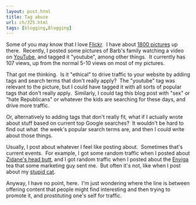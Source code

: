 ```yaml
---
layout: post.html
title: Tag abuse
url: ch/325.html
tags: [blogging,Blogging]
---
```

Some of you may know that I love [Flickr](http://www.flickr.com).  I have about [1800 pictures](http://www.flickr.com/photos/thetejon) up there.  Recently, I posted some pictures of Barb's family watching a video on [YouTube](http://www.youtube.com), and tagged it "youtube", among other things.  It currently has 107 views, up from the normal 5-10 views on most of my pictures.

That got me thinking.  Is it "ethical" to drive traffic to your website by adding tags and search terms that don't really apply?  The "youtube" tag was relevant to the picture, but I could have tagged it with all sorts of popular tags that don't really apply.  Similarly, I could tag this blog post with "sex" or "hate Republicans" or whatever the kids are searching for these days, and drive more traffic.

Or, alternatively to adding tags that don't really fit, what if I actually wrote about stuff based on current top Google searches?  It wouldn't be hard to find out what  the week's popular search terms are, and then I could write about those things.

Usually, I post about whatever I feel like posting about.  Sometimes that's current events.  For example, I got some random traffic when I posted about [Zidane's head butt](http://www.complainthub.com/?p=29), and I got random traffic when I posted about the [Enviga](http://www.complainthub.com/?p=205) tea that some marketing guy sent me.  But often it's not, like when I post about my [stupid cat](http://www.complainthub.com/?p=291).

Anyway, I have no point, here.  I'm just wondering where the line is between offering content that people might find interesting and then trying to promote it, and prostituting one's self for traffic.
